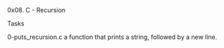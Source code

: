 0x08. C - Recursion

Tasks

0-puts_recursion.c a function that prints a string, followed by a new line.
